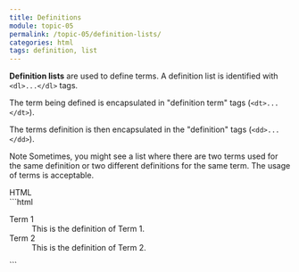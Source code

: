 ```yaml
---
title: Definitions
module: topic-05
permalink: /topic-05/definition-lists/
categories: html
tags: definition, list
---
```


<div class="divider-heading"></div>

**Definition lists** are used to define terms. A definition list is identified with `<dl>...</dl>` tags.

The term being defined is encapsulated in "definition term" tags (`<dt>...</dt>`).

The terms definition is then encapsulated in the "definition" tags (`<dd>...</dd>`).

<span class="label label-info">Note</span> Sometimes, you might see a list where there are two terms used for the same definition or two different definitions for the same term. The usage of terms is acceptable.


<div class="code-heading">
  <span class="html">HTML</span>
</div>
```html
<dl>
  <dt>Term 1</dt>
    <dd>This is the definition of Term 1.</dd>
  <dt>Term 2</dt>
    <dd>This is the definition of Term 2.</dd>
</dl>
```


<div class="external-embed">
  <p data-height="400" data-theme-id="30567" data-slug-hash="MWyPbBN" data-default-tab="html,result" data-user="michaelcassens" data-pen-title="HTML Definition Lists" class="codepen"></p>
</div>
